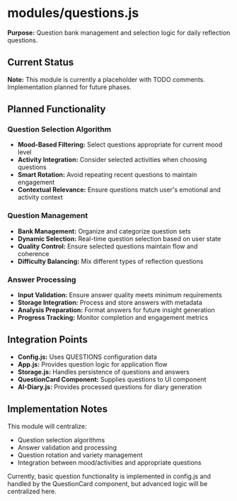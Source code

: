# modules/questions.js

**Purpose:** Question bank management and selection logic for daily reflection questions.

## Current Status
**Note:** This module is currently a placeholder with TODO comments. Implementation planned for future phases.

## Planned Functionality

### Question Selection Algorithm
- **Mood-Based Filtering:** Select questions appropriate for current mood level
- **Activity Integration:** Consider selected activities when choosing questions
- **Smart Rotation:** Avoid repeating recent questions to maintain engagement
- **Contextual Relevance:** Ensure questions match user's emotional and activity context

### Question Management
- **Bank Management:** Organize and categorize question sets
- **Dynamic Selection:** Real-time question selection based on user state
- **Quality Control:** Ensure selected questions maintain flow and coherence
- **Difficulty Balancing:** Mix different types of reflection questions

### Answer Processing
- **Input Validation:** Ensure answer quality meets minimum requirements
- **Storage Integration:** Process and store answers with metadata
- **Analysis Preparation:** Format answers for future insight generation
- **Progress Tracking:** Monitor completion and engagement metrics

## Integration Points
- **Config.js:** Uses QUESTIONS configuration data
- **App.js:** Provides question logic for application flow
- **Storage.js:** Handles persistence of questions and answers
- **QuestionCard Component:** Supplies questions to UI component
- **AI-Diary.js:** Provides processed questions for diary generation

## Implementation Notes
This module will centralize:
- Question selection algorithms
- Answer validation and processing
- Question rotation and variety management
- Integration between mood/activities and appropriate questions

Currently, basic question functionality is implemented in config.js and handled by the QuestionCard component, but advanced logic will be centralized here.